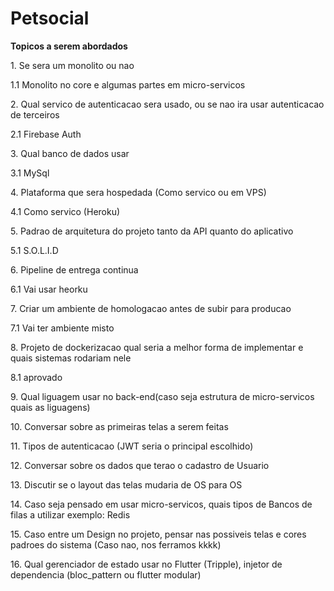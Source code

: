 # Petsocial

**Topicos a serem abordados**
   <p>1. Se sera um monolito ou nao </p>
   <p>1.1 Monolito no core e algumas partes em micro-servicos </p>
   <p>2. Qual servico de autenticacao sera usado, ou se nao ira usar autenticacao de terceiros </p>
   <p>2.1 Firebase Auth </p>
   <p>3. Qual banco de dados usar</p>
   <p>3.1 MySql</p>
   <p>4. Plataforma que sera hospedada (Como servico ou em VPS)</p>
   <p>4.1 Como servico (Heroku)</p>
   <p>5. Padrao de arquitetura do projeto tanto da API quanto do aplicativo</p>
   <p>5.1 S.O.L.I.D </p>
   <p>6. Pipeline de entrega continua</p>
   <p>6.1 Vai usar heorku</p>
   <p>7. Criar um ambiente de homologacao antes de subir para producao </p>
   <p>7.1 Vai ter ambiente misto </p>
   <p>8. Projeto de dockerizacao qual seria a melhor forma de implementar e quais sistemas rodariam nele</p>
   <p>8.1 aprovado </p>
   <p>9. Qual liguagem usar no back-end(caso seja estrutura de micro-servicos quais as liguagens)</p>
   <p>10. Conversar sobre as primeiras telas a serem feitas </p>
   <p>11. Tipos de autenticacao (JWT seria o principal escolhido)</p>
   <p>12. Conversar sobre os dados que terao o cadastro de Usuario</p>
   <p>13. Discutir se o layout das telas mudaria de OS para OS </p>
   <p>14. Caso seja pensado em usar micro-servicos, quais tipos de Bancos de filas a utilizar exemplo: Redis</p>
   <p>15. Caso entre um Design no projeto, pensar nas possiveis telas e cores padroes do sistema (Caso nao, nos ferramos kkkk)</p>
   <p>16. Qual gerenciador de estado usar no Flutter (Tripple), injetor de dependencia (bloc_pattern ou flutter modular)</p>
